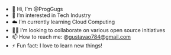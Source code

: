 - 👋 Hi, I’m @ProgGugs
- 👀 I’m interested in Tech Industry
- ☁️ I’m currently learning Cloud Computing
- 👨‍💻 I’m looking to collaborate on various open source initiatives 
- 📫 How to reach me: @gustavao784@gmail.com
- ⚡ Fun fact: I love to learn new things!

<!---
ProgGugs/ProgGugs is a ✨ special ✨ repository because its `README.md` (this file) appears on your GitHub profile.
You can click the Preview link to take a look at your changes.
--->
